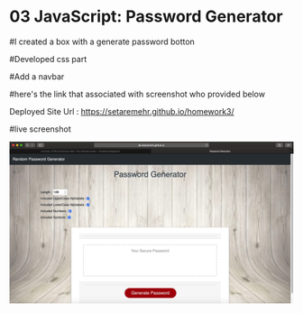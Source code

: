 # 03 JavaScript: Password Generator

#I created a box with a generate password botton

#Developed css part

#Add a navbar 

#here's the link that associated with screenshot who provided below

Deployed Site Url : https://setaremehr.github.io/homework3/

#live screenshot
       
![](https://github.com/setaremehr/homework3/blob/master/images/DDAD60C6-CEA8-4AA0-8DE4-094D1B8527B2.jpeg)
